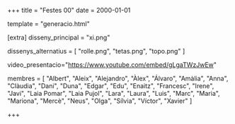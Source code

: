 +++
title = "Festes 00"
date = 2000-01-01

template = "generacio.html"

[extra]
disseny_principal = "xi.png"

dissenys_alternatius = [
    "rolle.png",
    "tetas.png",
    "topo.png"
]

video_presentacio="https://www.youtube.com/embed/gLgaTWzJwEw"

membres = [
    "Albert",
    "Aleix",
    "Alejandro",
    "Àlex",
    "Álvaro",
    "Amàlia",
    "Anna",
    "Clàudia",
    "Dani",
    "Duna",
    "Edgar",
    "Edu",
    "Enaitz",
    "Francesc",
    "Irene",
    "Javi",
    "Laia Pomar",
    "Laia Pujol",
    "Lara",
    "Laura",
    "Luis",
    "Marc",
    "Maria",
    "Mariona",
    "Mercè",
    "Neus",
    "Olga",
    "Sílvia",
    "Víctor",
    "Xavier"
]

+++
